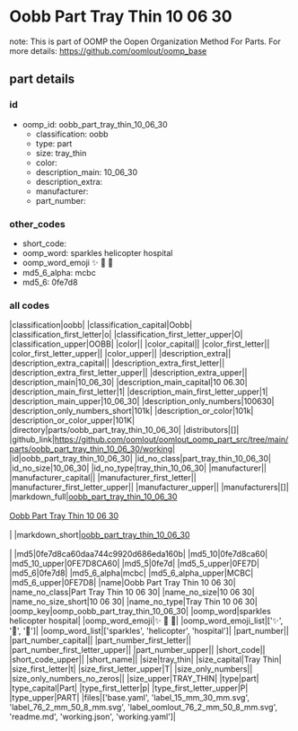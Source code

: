 # Oobb Part Tray Thin 10 06 30  

note: This is part of OOMP the Oopen Organization Method For Parts. For more details: https://github.com/oomlout/oomp_base

##  part details





### id
* oomp_id: oobb_part_tray_thin_10_06_30
  * classification: oobb
  * type: part
  * size: tray_thin
  * color: 
  * description_main: 10_06_30
  * description_extra: 
  * manufacturer: 
  * part_number: 

### other_codes
* short_code: 
* oomp_word: sparkles helicopter hospital
* oomp_word_emoji :sparkles: :helicopter: :hospital:
* md5_6_alpha: mcbc
* md5_6: 0fe7d8

### all codes 
|classification|oobb|
|classification_capital|Oobb|
|classification_first_letter|o|
|classification_first_letter_upper|O|
|classification_upper|OOBB|
|color||
|color_capital||
|color_first_letter||
|color_first_letter_upper||
|color_upper||
|description_extra||
|description_extra_capital||
|description_extra_first_letter||
|description_extra_first_letter_upper||
|description_extra_upper||
|description_main|10_06_30|
|description_main_capital|10 06.30|
|description_main_first_letter|1|
|description_main_first_letter_upper|1|
|description_main_upper|10_06_30|
|description_only_numbers|100630|
|description_only_numbers_short|101k|
|description_or_color|101k|
|description_or_color_upper|101K|
|directory|parts/oobb_part_tray_thin_10_06_30|
|distributors|[]|
|github_link|https://github.com/oomlout/oomlout_oomp_part_src/tree/main/parts/oobb_part_tray_thin_10_06_30/working|
|id|oobb_part_tray_thin_10_06_30|
|id_no_class|part_tray_thin_10_06_30|
|id_no_size|10_06_30|
|id_no_type|tray_thin_10_06_30|
|manufacturer||
|manufacturer_capital||
|manufacturer_first_letter||
|manufacturer_first_letter_upper||
|manufacturer_upper||
|manufacturers|[]|
|markdown_full|[oobb_part_tray_thin_10_06_30](https://github.com/oomlout/oomlout_oomp_part_src/tree/main/parts/oobb_part_tray_thin_10_06_30/working)<br>[](https://github.com/oomlout/oomlout_oomp_part_src/tree/main/parts/oobb_part_tray_thin_10_06_30/working)<br>[Oobb Part Tray Thin 10 06 30](https://github.com/oomlout/oomlout_oomp_part_src/tree/main/parts/oobb_part_tray_thin_10_06_30/working)<br><br>|
|markdown_short|[oobb_part_tray_thin_10_06_30](https://github.com/oomlout/oomlout_oomp_part_src/tree/main/parts/oobb_part_tray_thin_10_06_30/working)<br><br>|
|md5|0fe7d8ca60daa744c9920d686eda160b|
|md5_10|0fe7d8ca60|
|md5_10_upper|0FE7D8CA60|
|md5_5|0fe7d|
|md5_5_upper|0FE7D|
|md5_6|0fe7d8|
|md5_6_alpha|mcbc|
|md5_6_alpha_upper|MCBC|
|md5_6_upper|0FE7D8|
|name|Oobb Part Tray Thin 10 06 30|
|name_no_class|Part Tray Thin 10 06 30|
|name_no_size|10 06 30|
|name_no_size_short|10 06 30|
|name_no_type|Tray Thin 10 06 30|
|oomp_key|oomp_oobb_part_tray_thin_10_06_30|
|oomp_word|sparkles helicopter hospital|
|oomp_word_emoji|:sparkles: :helicopter: :hospital:|
|oomp_word_emoji_list|[':sparkles:', ':helicopter:', ':hospital:']|
|oomp_word_list|['sparkles', 'helicopter', 'hospital']|
|part_number||
|part_number_capital||
|part_number_first_letter||
|part_number_first_letter_upper||
|part_number_upper||
|short_code||
|short_code_upper||
|short_name||
|size|tray_thin|
|size_capital|Tray Thin|
|size_first_letter|t|
|size_first_letter_upper|T|
|size_only_numbers||
|size_only_numbers_no_zeros||
|size_upper|TRAY_THIN|
|type|part|
|type_capital|Part|
|type_first_letter|p|
|type_first_letter_upper|P|
|type_upper|PART|
|files|['base.yaml', 'label_15_mm_30_mm.svg', 'label_76_2_mm_50_8_mm.svg', 'label_oomlout_76_2_mm_50_8_mm.svg', 'readme.md', 'working.json', 'working.yaml']|

